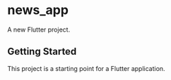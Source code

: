 # news_app

A new Flutter project.

## Getting Started

This project is a starting point for a Flutter application.

